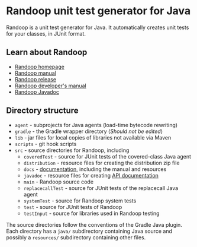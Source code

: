 # Randoop unit test generator for Java

Randoop is a unit test generator for Java.
It automatically creates unit tests for your classes, in JUnit format.

## Learn about Randoop

* [Randoop homepage](https://randoop.github.io/randoop/)
* [Randoop manual](https://randoop.github.io/randoop/manual/index.html)
* [Randoop release](https://github.com/randoop/randoop/releases/latest)
* [Randoop developer's manual](https://randoop.github.io/randoop/manual/dev.html)
* [Randoop Javadoc](https://randoop.github.io/randoop/api/)

## Directory structure

* `agent` - subprojects for Java agents (load-time bytecode rewriting)
* `gradle` - the Gradle wrapper directory (*Should not be edited*)
* `lib` - jar files for local copies of libraries not available via Maven
* `scripts` - git hook scripts
* `src` - source directories for Randoop, including
  * `coveredTest` - source for JUnit tests of the covered-class Java agent
  * `distribution` - resource files for creating the distribution zip file
  * `docs` - [documentation](https://randoop.github.io/randoop/),
    including the manual and resources
  * `javadoc` - resource files for creating [API documentation](https://randoop.github.io/randoop/api/)
  * `main` - Randoop source code
  * `replacecallTest` - source for JUnit tests of the replacecall Java agent
  * `systemTest` - source for Randoop system tests
  * `test` - source for JUnit tests of Randoop
  * `testInput` - source for libraries used in Randoop testing

The source directories follow the conventions of the Gradle Java plugin.
Each directory has a `java/` subdirectory containing Java source and
possibly a `resources/` subdirectory containing other files.
